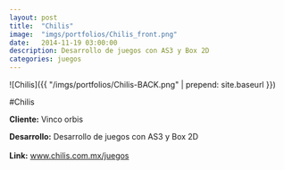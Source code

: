 ```yaml
---
layout:	post
title:	"Chilis"
image:	"imgs/portfolios/Chilis_front.png"
date:   2014-11-19 03:00:00
description: Desarrollo de juegos con AS3 y Box 2D
categories: juegos
---
```

![Chilis]({{ "/imgs/portfolios/Chilis-BACK.png" | prepend: site.baseurl }})

#Chilis

**Cliente:** Vinco orbis

**Desarrollo:** Desarrollo de juegos con AS3 y Box 2D
<br><br>
**Link:**
<a class="link" href="http://www.chilis.com.mx/juegos/" target="blank"> www.chilis.com.mx/juegos</a>